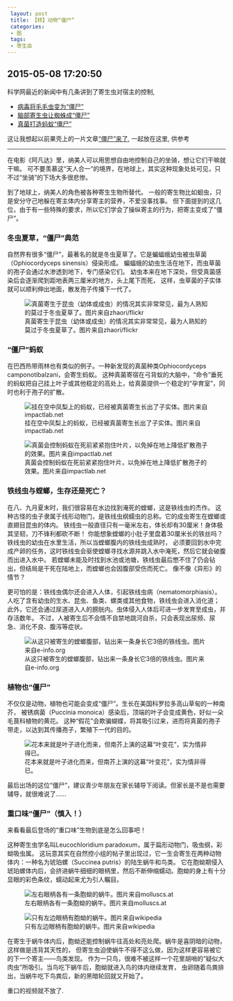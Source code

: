 ```yaml
---
 layout: post
 title: 【转】动物“僵尸”
 categories:
 - 图
 tags:
 - 寄生虫
---
```


## 2015-05-08 17:20:50

科学网最近的新闻中有几条讲到了寄生虫对宿主的控制,

- [病毒将毛毛虫变为“僵尸”](http://paper.sciencenet.cn/htmlpaper/20151814421116235299.shtm)
- [脑部寄生虫让蜘蛛成“僵尸”](http://paper.sciencenet.cn/htmlpaper/201411232158350734897.shtm)
- [真菌打造蚂蚁“僵尸”](http://paper.sciencenet.cn/htmlpaper/2014931039657834424.shtm)

这让我想起以前果壳上的一片文章[“僵尸”来了](http://www.guokr.com/article/70680/), 一起放在这里, 供参考

------------------------

在电影《阿凡达》里，纳美人可以用思想自由地控制自己的坐骑，想让它们干嘛就干嘛。
可不要羡慕这“天人合一”的境界，在地球上，其实这种现象处处可见，只不过“坐骑”的下场大多很悲惨。

到了地球上，纳美人的角色被各种寄生生物所替代。
一般的寄生物比如蛔虫，只是安分守己地躲在寄主体内分享寄主的营养，不爱没事找事。
但下面提到的这几位，由于有一些特殊的要求，所以它们学会了操纵寄主的行为，把寄主变成了“僵尸”。

### 冬虫夏草，“僵尸”典范

自然界有很多“僵尸”，最著名的就是冬虫夏草了。它是蝙蝠蛾幼虫被虫草菌（Ophiocordyceps sinensis）侵染形成。
蝙蝠蛾的幼虫生活在地下，而虫草菌的孢子会通过水渗透到地下，专门感染它们。
幼虫本来在地下深处，但受真菌感染后会逐渐爬到距地表两三厘米的地方，头上尾下而死，
这样，虫草菌的子实体就可以顺利伸出地面，散发孢子传播下一代了。

<figure>
<img src="/pic/僵尸_h4ls01.jpg" alt="真菌寄生于昆虫（幼体或成虫）的情况其实非常常见，最为人熟知的莫过于冬虫夏草了。图片来自zhaori/flickr" />
<figcaption>真菌寄生于昆虫（幼体或成虫）的情况其实非常常见，最为人熟知的莫过于冬虫夏草了。图片来自zhaori/flickr</figcaption>
</figure>

### “僵尸”蚂蚁

在巴西热带雨林也有类似的例子。一种新发现的真菌种类Ophiocordyceps camponotibalzani，会寄生蚂蚁。
这种真菌寄宿在弓背蚁的大脑中，“命令”垂死的蚂蚁把自己挂上叶子或其他稳定的高处上，给真菌提供一个稳定的“孕育室”，同时也利于孢子的扩散。

<figure>
<img src="/pic/僵尸_y9fded.jpg" alt="挂在空中凤梨上的蚂蚁，已经被真菌寄生长出了子实体。图片来自impactlab.net" />
<figcaption>挂在空中凤梨上的蚂蚁，已经被真菌寄生长出了子实体。图片来自impactlab.net</figcaption>
</figure>

<figure>
<img src="/pic/僵尸_0cj02p.jpg" alt="真菌会控制蚂蚁在死前紧紧抱住叶片，以免掉在地上降低扩散孢子的效果。图片来自impactlab.net" />
<figcaption>真菌会控制蚂蚁在死前紧紧抱住叶片，以免掉在地上降低扩散孢子的效果。图片来自impactlab.net</figcaption>
</figure>

### 铁线虫与螳螂，生存还是死亡？

在八、九月夏末时，我们很容易在水边找到淹死的螳螂，这是铁线虫的杰作。
这种古怪的虫子隶属于线形动物门，是铁线虫纲蠕虫的总称。它的成虫寄生在螳螂或直翅目昆虫的体内。
铁线虫一般直径只有一毫米左右，体长却有30厘米！身体极其坚韧，刀不锋利都砍不断！
你能想象螳螂的小肚子里盘着30厘米长的铁丝吗？铁线虫的幼虫在水里生活，所以当螳螂腹内的铁线虫成熟时，
必须要回到水中完成产卵的任务，这时铁线虫会驱使螳螂寻找水源并跳入水中淹死，然后它就会破腹而出进入水中。
若螳螂未能及时找到水池或池塘，铁线虫最后憋不住了仍会钻出，但结局是干死在陆地上，而螳螂也会因腹部受伤而死亡。
像不像《异形》的情节？

更可怕的是：铁线虫偶尔还会进入人体，引起铁线虫病（nematomorphiasis）。
人吃了含有幼虫的生水、昆虫、鱼类、螺类或其他食物，铁线虫会进入消化道；
此外，它还会通过尿道进入人的膀胱内。虫体侵入人体后可进一步发育至成虫，并存活数年。
不过，人被寄生后不会情不自禁地跳河自杀，只会表现出尿频、尿急、消化不良、腹泻等症状。

<figure>
<img src="/pic/僵尸_27isy8.jpg" alt="从这只被寄生的螳螂腹部，钻出来一条身长它3倍的铁线虫。图片来自e-info.org" />
<figcaption>从这只被寄生的螳螂腹部，钻出来一条身长它3倍的铁线虫。图片来自e-info.org</figcaption>
</figure>

### 植物也“僵尸”

不仅仅是动物，植物也可能会变成“僵尸”。生长在美国科罗拉多高山草甸的一种南芥，
被锈病菌（Puccinia monoica）感染后，顶端的叶子会变成黄色，好似一朵毛茛科植物的黄花。
这种“假花”会欺骗蝴蝶，将其吸引过来，进而将真菌的孢子带走，以达到其传播孢子，繁殖下一代的目的。

<figure>
<img src="/pic/僵尸_1llhdq.jpg" alt="花本来就是叶子进化而来，但南芥上演的这幕“叶变花”，实为情非得已。" />
<figcaption>花本来就是叶子进化而来，但南芥上演的这幕“叶变花”，实为情非得已。</figcaption>
</figure>

最后出场的这位“僵尸”，建议青少年朋友在家长辅导下阅读。但家长是不是也需要辅导，就很难说了……

### 重口味“僵尸”（慎入！）

来看看最后登场的“重口味”生物到底是怎么回事吧！

这种寄生虫学名叫Leucochloridium paradoxum，属于扁形动物门，吸虫纲，彩蚴吸虫属。
这玩意其实在自然控小组的帖子里出现过，它一生会寄生在两种动物体内：一种名为琥珀螺（Succinea putris）的陆生蜗牛和鸟类。
它在胞蚴期侵入琥珀螺体内后，会挤进蜗牛细细的眼柄里，然后不断伸缩蠕动。胞蚴的身上有十分显眼的彩色条纹，蠕动起来尤为引人瞩目。

<figure>
<img src="/pic/僵尸_6ma47e.jpg" alt="左右眼柄各有一条胞蚴的蜗牛。图片来自molluscs.at" />
<figcaption>左右眼柄各有一条胞蚴的蜗牛。图片来自molluscs.at</figcaption>
</figure>

<figure>
<img src="/pic/僵尸_cd1phi.jpg" alt="只有左边眼柄有胞蚴的蜗牛。图片来自wikipedia" />
<figcaption>只有左边眼柄有胞蚴的蜗牛。图片来自wikipedia</figcaption>
</figure>

在寄生于蜗牛体内后，胞蚴还能控制蜗牛往高处和亮处爬。蜗牛是喜阴暗的动物，这样做是违背其天性的，
但寄生虫迫使蜗牛不得不这么做，因为这样更容易被它的下一个寄主——鸟类发现。
作为一只鸟，很难不被这样一个花里胡哨的“疑似大肉虫”所吸引。当鸟吃下蜗牛后，胞蚴就进入鸟的体内继续发育，
虫卵随着鸟粪排出，当蜗牛吃下鸟粪后，新的黑暗轮回就又开始了。

重口的视频就不放了.
